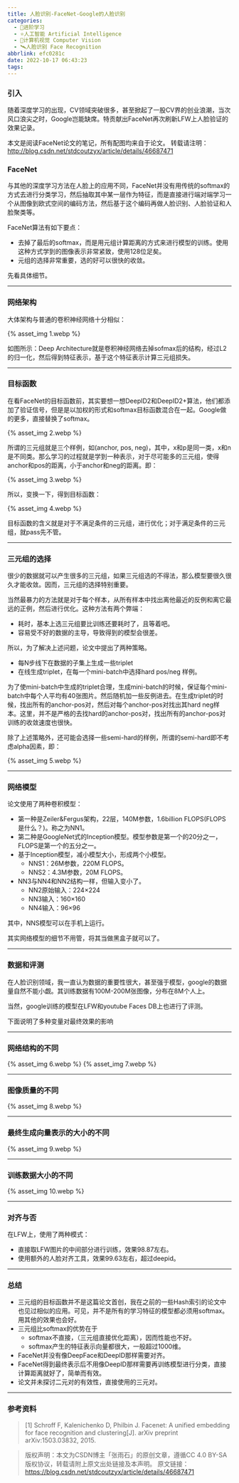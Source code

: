 ```yaml
---
title: 人脸识别-FaceNet-Google的人脸识别
categories:
  - 🌙进阶学习
  - ⭐人工智能 Artificial Intelligence
  - 💫计算机视觉 Computer Vision
  - 🛰️人脸识别 Face Recognition
abbrlink: efc0281c
date: 2022-10-17 06:43:23
tags:
---
```


### 引入

随着深度学习的出现，CV领域突破很多，甚至掀起了一股CV界的创业浪潮，当次风口浪尖之时，Google岂能缺席。特贡献出FaceNet再次刷新LFW上人脸验证的效果记录。

本文是阅读FaceNet论文的笔记，所有配图均来自于论文。
转载请注明：http://blog.csdn.net/stdcoutzyx/article/details/46687471

### FaceNet

与其他的深度学习方法在人脸上的应用不同，FaceNet并没有用传统的softmax的方式去进行分类学习，然后抽取其中某一层作为特征，而是直接进行端对端学习一个从图像到欧式空间的编码方法，然后基于这个编码再做人脸识别、人脸验证和人脸聚类等。

FaceNet算法有如下要点：
- 去掉了最后的softmax，而是用元组计算距离的方式来进行模型的训练。使用这种方式学到的图像表示非常紧致，使用128位足矣。
- 元组的选择非常重要，选的好可以很快的收敛。

先看具体细节。

<!--more-->

***

### 网络架构

大体架构与普通的卷积神经网络十分相似：

{% asset_img 1.webp %}

如图所示：Deep Architecture就是卷积神经网络去掉sofmax后的结构，经过L2的归一化，然后得到特征表示，基于这个特征表示计算三元组损失。

***

### 目标函数

在看FaceNet的目标函数前，其实要想一想DeepID2和DeepID2+算法，他们都添加了验证信号，但是是以加权的形式和softmax目标函数混合在一起。Google做的更多，直接替换了softmax。

{% asset_img 2.webp %}

所谓的三元组就是三个样例，如(anchor, pos, neg)，其中，x和p是同一类，x和n是不同类。那么学习的过程就是学到一种表示，对于尽可能多的三元组，使得anchor和pos的距离，小于anchor和neg的距离。即：

{% asset_img 3.webp %}

所以，变换一下，得到目标函数：

{% asset_img 4.webp %}

目标函数的含义就是对于不满足条件的三元组，进行优化；对于满足条件的三元组，就pass先不管。

***

### 三元组的选择

很少的数据就可以产生很多的三元组，如果三元组选的不得法，那么模型要很久很久才能收敛。因而，三元组的选择特别重要。

当然最暴力的方法就是对于每个样本，从所有样本中找出离他最近的反例和离它最远的正例，然后进行优化。这种方法有两个弊端：

- 耗时，基本上选三元组要比训练还要耗时了，且等着吧。
- 容易受不好的数据的主导，导致得到的模型会很差。

所以，为了解决上述问题，论文中提出了两种策略。

- 每N步线下在数据的子集上生成一些triplet
- 在线生成triplet，在每一个mini-batch中选择hard pos/neg 样例。

为了使mini-batch中生成的triplet合理，生成mini-batch的时候，保证每个mini-batch中每个人平均有40张图片。然后随机加一些反例进去。在生成triplet的时候，找出所有的anchor-pos对，然后对每个anchor-pos对找出其hard neg样本。这里，并不是严格的去找hard的anchor-pos对，找出所有的anchor-pos对训练的收敛速度也很快。

除了上述策略外，还可能会选择一些semi-hard的样例，所谓的semi-hard即不考虑alpha因素，即：

{% asset_img 5.webp %}

***

### 网络模型

论文使用了两种卷积模型：

- 第一种是Zeiler&Fergus架构，22层，140M参数，1.6billion FLOPS(FLOPS是什么？)。称之为NN1。
- 第二种是GoogleNet式的Inception模型。模型参数是第一个的20分之一，FLOPS是第一个的五分之一。
- 基于Inception模型，减小模型大小，形成两个小模型。
    - NNS1：26M参数，220M FLOPS。
    - NNS2：4.3M参数，20M FLOPS。
- NN3与NN4和NN2结构一样，但输入变小了。
    - NN2原始输入：224×224
    - NN3输入：160×160
    - NN4输入：96×96

其中，NNS模型可以在手机上运行。

其实网络模型的细节不用管，将其当做黑盒子就可以了。

***

### 数据和评测

在人脸识别领域，我一直认为数据的重要性很大，甚至强于模型，google的数据量自然不能小觑。其训练数据有100M-200M张图像，分布在8M个人上。

当然，google训练的模型在LFW和youtube Faces DB上也进行了评测。

下面说明了多种变量对最终效果的影响

***

### 网络结构的不同

{% asset_img 6.webp %}
{% asset_img 7.webp %}

***

### 图像质量的不同

{% asset_img 8.webp %}

***

### 最终生成向量表示的大小的不同

{% asset_img 9.webp %}

***

### 训练数据大小的不同

{% asset_img 10.webp %}

***

### 对齐与否

在LFW上，使用了两种模式：
- 直接取LFW图片的中间部分进行训练，效果98.87左右。
- 使用额外的人脸对齐工具，效果99.63左右，超过deepid。

***

### 总结

- 三元组的目标函数并不是这篇论文首创，我在之前的一些Hash索引的论文中也见过相似的应用。可见，并不是所有的学习特征的模型都必须用softmax。用其他的效果也会好。
- 三元组比softmax的优势在于
    - softmax不直接，（三元组直接优化距离），因而性能也不好。
    - softmax产生的特征表示向量都很大，一般超过1000维。
- FaceNet并没有像DeepFace和DeepID那样需要对齐。
- FaceNet得到最终表示后不用像DeepID那样需要再训练模型进行分类，直接计算距离就好了，简单而有效。
- 论文并未探讨二元对的有效性，直接使用的三元对。

***

### 参考资料

> [1] Schroff F, Kalenichenko D, Philbin J. Facenet: A unified embedding for face recognition and clustering[J]. arXiv preprint arXiv:1503.03832, 2015.

> 版权声明：本文为CSDN博主「张雨石」的原创文章，遵循CC 4.0 BY-SA版权协议，转载请附上原文出处链接及本声明。
> 原文链接：https://blog.csdn.net/stdcoutzyx/article/details/46687471
